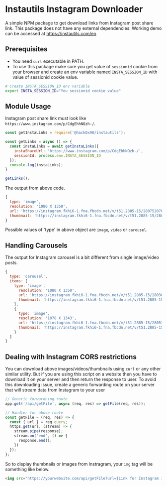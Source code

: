 # Instautils Instagram Downloader
A simple NPM package to get download links from Instagram post share link. This package does not have any external dependencies. Working demo can be accessed at https://instautils.com/en
## Prerequisites
- You need `curl` executable in PATH.
- To use this package make sure you get value of `sessionid` cookie from your browser and create an env variable named `INSTA_SESSION_ID` with value of sessionid cookie value.

```bash
# Create INSTA_SESSION_ID env variable
export INSTA_SESSION_ID="You sessionid cookie value"
```

## Module Usage
Instagram post share link must look like `https://www.instagram.com/p/CdgEhhNOzh-/`.
```js
const getInstaLinks = require('@hack0x90/instautils');

const getLinks = async () => {
  const instaLinks = await getInstaLinks({
    instaShareUrl: 'https://www.instagram.com/p/CdgEhhNOzh-/',
    sessionId: process.env.INSTA_SESSION_ID
  });
  console.log(instaLinks);
}

getLinks();
```

The output from above code. 
```js
{
  type: 'image',
  resolution: '1080 X 1350',
  url: 'https://instagram.fkhi6-1.fna.fbcdn.net/v/t51.2885-15/280752070_675174807113608_3779942454923625239_n.webp?stp=dst-jpg_e35&_nc_ht=instagram.fkhi6-1.fna.fbcdn.net&_nc_cat=104&_nc_ohc=z5pHkfMEMiYAX9r8qNU&edm=AABBvjUBAAAA&ccb=7-4&ig_cache_key=MjgzNzI4NzY2MDgyNzY1NDI3MA%3D%3D.2-ccb7-4&oh=00_AT94giM4sf1JHpvVni9eHrYNSwnCjLqwSGGiGOr7Csquhw&oe=6287C8A6&_nc_sid=83d603',
  thumbnail: 'https://instagram.fkhi6-1.fna.fbcdn.net/v/t51.2885-15/280752070_675174807113608_3779942454923625239_n.webp?stp=dst-jpg_e35_p240x240&_nc_ht=instagram.fkhi6-1.fna.fbcdn.net&_nc_cat=104&_nc_ohc=z5pHkfMEMiYAX9r8qNU&edm=AABBvjUBAAAA&ccb=7-4&ig_cache_key=MjgzNzI4NzY2MDgyNzY1NDI3MA%3D%3D.2-ccb7-4&oh=00_AT_vnVEVctUN6x_nX16WQkRw7Q6bd7-_s4yCqhEAVgj7ig&oe=6287C8A6&_nc_sid=83d603'
}
```
Possible values of 'type' in above object are `image`, `video` or `carousel`.

## Handling Carousels
The output for Instagram carousel is a bit different from single image/video posts.
```js
{
  type: 'carousel',
  items: [
    type: 'image',
      resolution: '1080 X 1350',
      url: 'https://instagram.fkhi6-1.fna.fbcdn.net/v/t51.2885-15/280386283_1351347165376889_6228591442054453714_n.webp?stp=dst-jpg_e35&_nc_ht=instagram.fkhi6-1.fna.fbcdn.net&_nc_cat=105&_nc_ohc=C2-aVe-NuiIAX-qnDzq&edm=AABBvjUBAAAA&ccb=7-4&ig_cache_key=MjgzNjY5NjIzOTMyNDc0MTM0OA%3D%3D.2-ccb7-4&oh=00_AT-jdWA2Jyzc00kPexgxuQlp1QhT9dSW0Zj2avaXIYGz9Q&oe=6288F9AC&_nc_sid=83d603',
      thumbnail: 'https://instagram.fkhi6-1.fna.fbcdn.net/v/t51.2885-15/280386283_1351347165376889_6228591442054453714_n.webp?stp=dst-jpg_e35_p240x240&_nc_ht=instagram.fkhi6-1.fna.fbcdn.net&_nc_cat=105&_nc_ohc=C2-aVe-NuiIAX-qnDzq&edm=AABBvjUBAAAA&ccb=7-4&ig_cache_key=MjgzNjY5NjIzOTMyNDc0MTM0OA%3D%3D.2-ccb7-4&oh=00_AT_nDkUlxG-9kRmPbuqYjYOApAo0hUK3DBbY1wJ---0ltA&oe=6288F9AC&_nc_sid=83d603'
    },
    {
      type: 'image',
      resolution: '1078 X 1343',
      url: 'https://instagram.fkhi6-1.fna.fbcdn.net/v/t51.2885-15/280534660_311617901155272_5570918473713607424_n.webp?stp=dst-jpg_e35&_nc_ht=instagram.fkhi6-1.fna.fbcdn.net&_nc_cat=100&_nc_ohc=6NS0YeY0XHkAX_et-4m&edm=AABBvjUBAAAA&ccb=7-4&ig_cache_key=MjgzNjY5NjIzOTY5MzY3MjA5OQ%3D%3D.2-ccb7-4&oh=00_AT-Av_7YfaZedffPQ78Q4zk-qri8uXQ38I_0zV_cwxjuxg&oe=62882AFC&_nc_sid=83d603',
      thumbnail: 'https://instagram.fkhi6-1.fna.fbcdn.net/v/t51.2885-15/280534660_311617901155272_5570918473713607424_n.webp?stp=dst-jpg_e35_p240x240&_nc_ht=instagram.fkhi6-1.fna.fbcdn.net&_nc_cat=100&_nc_ohc=6NS0YeY0XHkAX_et-4m&edm=AABBvjUBAAAA&ccb=7-4&ig_cache_key=MjgzNjY5NjIzOTY5MzY3MjA5OQ%3D%3D.2-ccb7-4&oh=00_AT-nUMCb67oStt3JkMDK6SMv43t8d4cvLzuxhE-650yDUg&oe=62882AFC&_nc_sid=83d603'
    }
  ]
}
```

## Dealing with Instagram CORS restrictions
You can download above images/videos/thumbnails using `curl` or any other similar utility. But if you are using this script on a website then you have to download it on your server and then return the response to user. To avoid this downloading issue, create a generic forwarding route on your server that will stream data from Instagram to your user
```js
// Generic forwardning route
app.get('/api/getFile', async (req, res) => getFile(req, res));

// Handler for above route
const getFile = (req, res) => {
  const { url } = req.query;
  https.get(url, (stream) => {
    stream.pipe(response);
    stream.on('end', () => {
      response.end();
    })
  });
};
```

So to display thumbnails or images from Instragram, your `img` tag will be something like below.

```html
<img src="https://yourwebsite.com/api/getFile?url={Link for Instagram image or audio}">
```